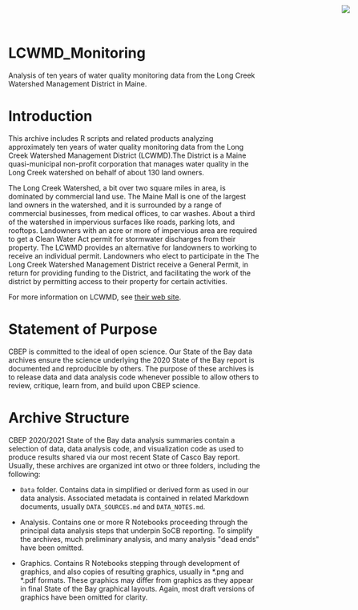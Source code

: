 # LCWMD_Monitoring

<img
    src="https://www.cascobayestuary.org/wp-content/uploads/2014/04/logo_sm.jpg"
    style="position:absolute;top:10px;right:50px;" />


Analysis of ten years of water quality monitoring data from the Long Creek
Watershed Management District in Maine.

# Introduction
This archive includes R scripts and related products analyzing approximately ten
years of water quality monitoring data from the Long Creek Watershed Management
District (LCWMD).The District is a Maine quasi-municipal non-profit corporation
that manages water quality in the Long Creek watershed on behalf of about 130
land owners.

The Long Creek Watershed, a bit over two square miles in area, is dominated by
commercial land use. The Maine Mall is one of the largest land owners in the
watershed, and it is surrounded by a range of commercial businesses, from
medical offices, to car washes.  About a third of the watershed in impervious
surfaces like roads, parking lots, and rooftops.  Landowners with an acre or
more of impervious area are required to get a Clean Water Act permit for
stormwater discharges from their property.  The LCWMD provides an alternative
for landowners to working to receive an individual permit.  Landowners who elect
to participate in the The Long Creek Watershed Management District receive a
General Permit, in return for providing funding to the District, and
facilitating the work of the district by permitting access to their property for
certain activities.

For more information on LCWMD, see [their web site](https://restorelongcreek.org).

# Statement of Purpose
CBEP is committed to the ideal of open science.  Our State of the Bay data
archives ensure the science underlying the 2020 State of the Bay report is
documented and reproducible by others. The purpose of these archives is to
release  data and data analysis code whenever possible to allow others to
review, critique, learn from, and build upon CBEP science.

# Archive Structure
CBEP 2020/2021 State of the Bay data analysis summaries contain a selection of 
data,  data analysis code, and visualization code as used to produce 
results shared via our most recent State of Casco Bay report. Usually, these
archives are organized int otwo or three folders, including the following:

- `Data`  folder.  Contains data in simplified or derived form as used in our
data  analysis.  Associated metadata is contained in related Markdown documents,
usually `DATA_SOURCES.md` and `DATA_NOTES.md`.

- Analysis.  Contains one or more R Notebooks proceeding through the principal
data analysis steps that underpin SoCB reporting. To simplify the archives,
much preliminary analysis, and many analysis "dead ends" have been omitted. 

- Graphics.  Contains R Notebooks stepping through development of graphics, and
also copies of resulting graphics, usually in \*.png and \*.pdf formats.  These
graphics may differ from graphics as they appear in final State of the Bay
graphical layouts. Again, most draft versions of graphics have been omitted for 
clarity.
